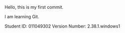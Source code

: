 Hello, this is my first commit.

I am learning Git.

Student ID: 011049302
Version Number: 2.38.1.windows1

